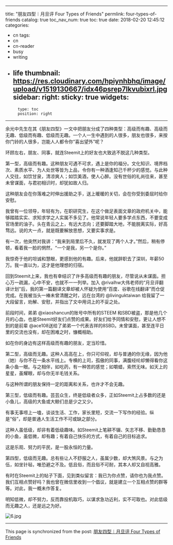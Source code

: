
---
title: "朋友四型︱月旦评 Four Types of Friends"
permlink: four-types-of-friends
catalog: true
toc_nav_num: true
toc: true
date: 2018-02-20 12:45:12
categories:
- cn
tags:
- cn
- cn-reader
- busy
- writing
- life
thumbnail: https://res.cloudinary.com/hpiynhbhq/image/upload/v1519130667/idx46psrep7lkvubixrl.jpg
sidebar:
    right:
        sticky: true
widgets:
    -
        type: toc
        position: right
---


余光中先生在其《朋友四型》一文中把朋友分成了四种类型：高级而有趣、高级而无趣、低级而有趣、低级而无趣。一个人一生中遇到的人很多，朋友也很多，来按你门铃的人很多，岂能人人都令你“喜出望外”呢？

环顾左右，朋友、同事，就连Steemit上的好友也大致逃不脱这几种类型。

第一型，高级而有趣。这种朋友可遇不可求，遇上是你的福分。文化知识、境界档次、素质水平、为人处世等皆为上品，令你有一种酒逢知己千杯少的感觉。与此种人交往，如饮甘泉，清凉爽人；如饮美酒，使人心醉。没有世俗的礼尚往来，甚至未曾谋面，与君初相识时，却犹如故人归。

这种朋友会在你落难之时伸出援助之手，送上暖暖的关切，会在你受到委屈时给你安慰。

我曾有一位领导，年轻有为，在职研究生，在这个做足表面文章的政府机关中，能够踏踏实实、求知求学之人实属不多见了。他常说年轻人要多学点东西，不要变成官场里的油子。头在青云之上，有远大志向；还要脚踏大地，不能脱离实际，好高骛远。说的大一点，就是既要解放思想，又要实事求是。

有一次，他突然对我讲：“我来到局里后不久，就发现了两个人才。”然后，稍有停顿，看着我一脸的惘然，“一个是我，另一个是你。”

我惊奇于他的坦诚和慧眼，更感到他的有趣。后来，他就辞职去了深圳，年薪50万。我一直以为，这才是他理想的归宿。

回到Steemit上来，我也有幸结识了许多高级而有趣的朋友，尽管说从未谋面。担心万一疏漏，心中不安，也就不一一列举。加入 @rivalhw大伟老师的“月旦评翻译计划”后，我的第一篇翻译文章却被人怀疑为使用“百度、谷歌在线翻译”而仓促完成。在我被当头一棒未曾清醒之时，远在台湾的 @livinguktaiwan 给我留了一大段留言，劝解、安慰，并指出了文中用词上的不妥之处。

前段时间，弟弟 @xiaoshancun的账号中所有的STEEM 和SBD被盗，那是他几个月的心血，也是Steemit好友们点赞的成果。好友们给予同情和安慰，更让人想不到的是前辈 @ace108送给了弟弟一个代表吉祥的8SBD。未曾谋面，甚至连平日里的交流也没有，却在困难之时，慷概相助。

如在你的身边有这样高级而有趣的朋友，定当珍惜。

第二型，高级而无趣。这种人高高在上，你只可仰视，却与普通的你无缘，因为他（她）与你不在一条水平线上。专横的上司，孤傲的同事，满腹经纶却懒得看你这条小鱼一眼。与之相伴，如吃药，有一种苦的感觉；如嚼蜡，索然无味。如天上的星星，虽耀眼，却与你无半毛钱关系。

与这种所谓的朋友保持一定的距离和关系，也许才不会无趣。

第三型，低级而有趣。芸芸众生，终是低级者众多，正如Steemit上占多数的还是小鱼儿，高级的大鱼或大鲸们总是少之又少。

有事无事唠上一嗑，谈谈生活、工作，家长里短，交流一下写作的经验。纵是“俗”，却是普通人生活工作不可或缺之部分。

这种人虽低级，却非有着低级趣味。如Steemit上笔耕不辍、矢志不移、勤勤恳恳的小鱼，虽低微，却有趣；有着自己快乐的方式，有着自己的目标追求。

这是乐观、努力的平民，是一股永恒的力量。

第四型，低级而无趣。总有些让人不舒服之人，虽属少数，却大煞风景。与之为伍，如坐针毡，唯恐避之不及。低且俗，而且俗不可耐，其本人却又自视高雅。

有时在Steemit上的帖子下面，见到类似留言：我已为你点赞，请你也为我点赞。我们互相点赞好吗？我也曾在微信里收到一个倡议，就是建立一个互相点赞的群等等。对此，我一概未作答复。

明知低微，却不努力，反而靠投机取巧，以谋求急功近利，实不可取也。对此低级而无趣之人，还是远之为好。

![6.jpg](https://res.cloudinary.com/hpiynhbhq/image/upload/v1519130667/idx46psrep7lkvubixrl.jpg)

- - -

This page is synchronized from the post: [朋友四型︱月旦评 Four Types of Friends](https://steemit.com/@bring/four-types-of-friends)
